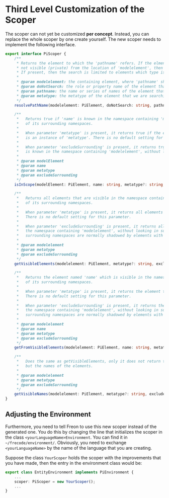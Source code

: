# Third Level Customization of the Scoper

The scoper can not yet be customized **per concept**. Instead, you can replace the whole
scoper by one create yourself.
The new scoper needs to implement the following interface.

```ts
export interface PiScoper {
	/**
	 * Returns the element to which the 'pathname' refers. If the elment cannot be found, or if the element is
	 * not visible (private) from the location of 'modelelement', then null is returned.
	 * If present, then the search is limited to elements which type is 'metatype'.
	 *
	 * @param modelelement: the containing element, where 'pathname' should be visible
	 * @param doNotSearch: the role or property name of the element that we are searching for
	 * @param pathname: the name or series of names of the element that we are searching for
	 * @param metatype: the metatype of the element that we are searching for
	 */
	resolvePathName(modelelement: PiElement, doNotSearch: string, pathname: string[], metatype?: string): PiNamedElement;

	/**
	 *   Returns true if 'name' is known in the namespace containing 'modelelement' or one
	 *   of its surrounding namespaces.
	 *
	 *   When parameter 'metatype' is present, it returns true if the element named 'name'
	 *   is an instance of 'metatype'. There is no default setting for this parameter.
	 *
	 *   When parameter 'excludeSurrounding' is present, it returns true if the element named 'name'
	 *   is known in the namespace containing 'modelelement', without looking in surrounding namespaces.
	 *
	 * @param modelElement
	 * @param name
	 * @param metatype
	 * @param excludeSurrounding
	 */
	isInScope(modelElement: PiElement, name: string, metatype?: string, excludeSurrounding?: boolean): boolean;

	/**
	 *   Returns all elements that are visible in the namespace containing 'modelelement' or one
	 *   of its surrounding namespaces.
	 *
	 *   When parameter 'metatype' is present, it returns all elements that are an instance of 'metatype'.
	 *   There is no default setting for this parameter.
	 *
	 *   When parameter 'excludeSurrounding' is present, it returns all elements that are visible in
	 *   the namespace containing 'modelelement', without looking in surrounding namespaces. Elements in
	 *   surrounding namespaces are normally shadowed by elements with the same name in an inner namespace.
	 *
	 * @param modelelement
	 * @param metatype
	 * @param excludeSurrounding
	 */
	getVisibleElements(modelelement: PiElement, metatype?: string, excludeSurrounding?: boolean): PiNamedElement[];

	/**
	 *   Returns the element named 'name' which is visible in the namespace containing 'modelelement' or one
	 *   of its surrounding namespaces.
	 *
	 *   When parameter 'metatype' is present, it returns the element that is an instance of 'metatype'.
	 *   There is no default setting for this parameter.
	 *
	 *   When parameter 'excludeSurrounding' is present, it returns the element that is visible in
	 *   the namespace containing 'modelelement', without looking in surrounding namespaces. Elements in
	 *   surrounding namespaces are normally shadowed by elements with the same name in an inner namespace.
	 *
	 * @param modelelement
	 * @param name
	 * @param metatype
	 * @param excludeSurrounding
	 */
	getFromVisibleElements(modelelement: PiElement, name: string, metatype?: string, excludeSurrounding?: boolean): PiNamedElement;

	/**
	 *   Does the same as getVisibleElements, only it does not return the elements,
	 *   but the names of the elements.
	 *
	 * @param modelelement
	 * @param metatype
	 * @param excludeSurrounding
	 */
	getVisibleNames(modelelement: PiElement, metatype?: string, excludeSurrounding?: boolean): string[];
}
```

## Adjusting the Environment

Furthermore, you need to tell Freon to use this new scoper instead of the generated one. You do this by
changing the line that initializes the scoper in the class `<yourLanguageName>Environment`. You can find it
in `~/frecode/environment/`. Obviously,
you need to exchange `<yourLanguageName>` by the name of the language that you are creating.

Suppose the class `YourScoper`
holds the scoper with the improvements that you have made, then the entry in the environment class would be:

```ts
export class EntityEnvironment implements PiEnvironment {
    ...
    scoper: PiScoper = new YourScoper();
    ...
}
```
